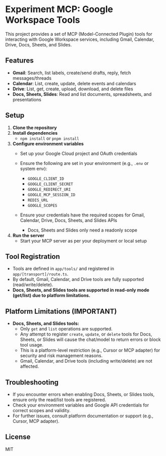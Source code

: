 # Experiment MCP: Google Workspace Tools

This project provides a set of MCP (Model-Connected Plugin) tools for interacting with Google Workspace services, including Gmail, Calendar, Drive, Docs, Sheets, and Slides.

## Features
- **Gmail**: Search, list labels, create/send drafts, reply, fetch messages/threads
- **Calendar**: List, create, update, delete events and calendars
- **Drive**: List, get, create, upload, download, and delete files
- **Docs, Sheets, Slides**: Read and list documents, spreadsheets, and presentations

## Setup
1. **Clone the repository**
2. **Install dependencies**
   - `npm install` or `pnpm install`
3. **Configure environment variables**
   - Set up your Google Cloud project and OAuth credentials
   - Ensure the following are set in your environment (e.g., `.env` or system env):
     - `GOOGLE_CLIENT_ID`
     - `GOOGLE_CLIENT_SECRET`
     - `GOOGLE_REDIRECT_URI`
     - `GOOGLE_MCP_SESSION_ID`
     - `REDIS_URL`
     - `GOOGLE_SCOPES`

    - Ensure your credentials have the required scopes for Gmail, Calendar, Drive, Docs, Sheets, and Slides APIs
        - Docs, Sheets and Slides only need a readonly scope
4. **Run the server**
   - Start your MCP server as per your deployment or local setup

## Tool Registration
- Tools are defined in `app/tools/` and registered in `app/[transport]/route.ts`.
- By default, Gmail, Calendar, and Drive tools are fully supported (read/write/delete).
- **Docs, Sheets, and Slides tools are supported in read-only mode (get/list) due to platform limitations.**

## Platform Limitations (IMPORTANT)
- **Docs, Sheets, and Slides tools:**
  - Only `get` and `list` operations are supported.
  - Any attempt to register `create`, `update`, or `delete` tools for Docs, Sheets, or Slides will cause the chat/model to return errors or block tool usage.
  - This is a platform-level restriction (e.g., Cursor or MCP adapter) for security and risk management reasons.
  - Gmail, Calendar, and Drive tools (including write/delete) are not affected.

## Troubleshooting
- If you encounter errors when enabling Docs, Sheets, or Slides tools, ensure only the read/list tools are registered.
- Check your environment variables and Google API credentials for correct scopes and validity.
- For further issues, consult platform documentation or support (e.g., Cursor, MCP adapter).


## License
MIT


